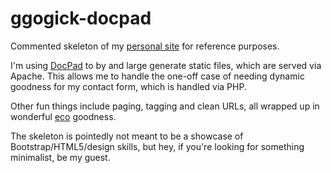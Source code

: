 ggogick-docpad
==============

Commented skeleton of my [personal site](http://ggogick.com) for reference purposes.

I'm using [DocPad](http://docpad.org) to by and large generate static files, which are served via Apache.  This allows me to handle the one-off case of needing dynamic goodness for my contact form, which is handled via PHP.

Other fun things include paging, tagging and clean URLs, all wrapped up in wonderful [eco](https://github.com/sstephenson/eco) goodness.

The skeleton is pointedly not meant to be a showcase of Bootstrap/HTML5/design skills, but hey, if you're looking for something minimalist, be my guest.
